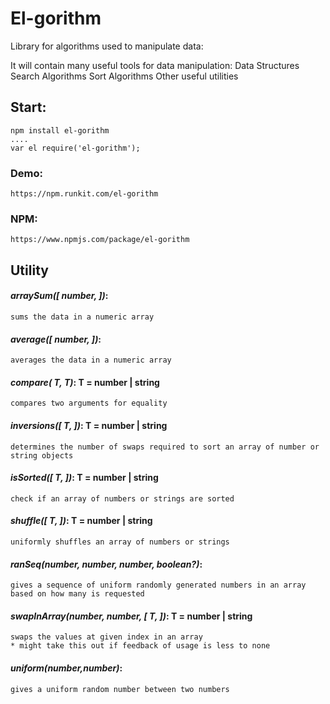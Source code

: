 # El-gorithm 
Library for algorithms used to manipulate data:

It will contain many useful tools for data manipulation:
  Data Structures
  Search Algorithms
  Sort Algorithms
  Other useful utilities
  
 ## Start:
 	npm install el-gorithm
	....
	var el require('el-gorithm');
	
 ### Demo:
 	https://npm.runkit.com/el-gorithm

 ### NPM:
  	https://www.npmjs.com/package/el-gorithm
  
 ## Utility
 #### _arraySum([ number, ])_: 
 	sums the data in a numeric array
 #### _average([ number, ])_:
 	averages the data in a numeric array
 #### _compare( T, T)_: T = number | string
 	compares two arguments for equality
 #### _inversions([ T, ])_: T = number | string
 	determines the number of swaps required to sort an array of number or string objects
 #### _isSorted([ T, ])_: T = number | string
 	check if an array of numbers or strings are sorted
 #### _shuffle([ T, ])_: T = number | string
 	uniformly shuffles an array of numbers or strings
 #### _ranSeq(number, number, number, boolean?)_: 
 	gives a sequence of uniform randomly generated numbers in an array based on how many is requested
 #### _swapInArray(number, number, [ T, ])_: T = number | string
 	swaps the values at given index in an array
	* might take this out if feedback of usage is less to none
 #### _uniform(number,number)_:
 	gives a uniform random number between two numbers
